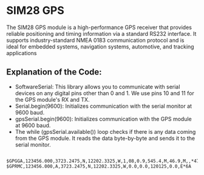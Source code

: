 
# SIM28 GPS

The SIM28 GPS module is a high-performance GPS receiver that provides reliable positioning and timing information via a standard RS232 interface. It supports industry-standard NMEA 0183 communication protocol and is ideal for embedded systems, navigation systems, automotive, and tracking applications


## Explanation of the Code:

- SoftwareSerial: This library allows you to communicate with serial devices on any digital pins other than 0 and 1. We use pins 10 and 11 for the GPS module's RX and TX.
- Serial.begin(9600): Initializes communication with the serial monitor at 9600 baud.
- gpsSerial.begin(9600): Initializes communication with the GPS module at 9600 baud.
- The while (gpsSerial.available()) loop checks if there is any data coming from the GPS module. It reads the data byte-by-byte and sends it to the serial monitor.


````

$GPGGA,123456.000,3723.2475,N,12202.3325,W,1,08,0.9,545.4,M,46.9,M,,*47
$GPRMC,123456.000,A,3723.2475,N,12202.3325,W,0.0,0.0,120125,0.0,E*6A

````
